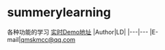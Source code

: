 # summerylearning
各种功能的学习
[实时Demo地址](https://github.com/myfittinglife/MarkDown-Resource/blob/master/summarylearning.apk)
|Author|LD|
|---|---
|E-mail|qmskmcc@qq.com
